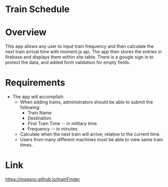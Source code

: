 # Train Schedule

# Overview
This app allows any user to input train frequency and then calculate the next train arrival time with moment.js api. The app then stores the entries in firebase and displays them within site table. There is a google sign in to protect the data, and added form validation for empty fields. 

# Requirements
* The app will accomplish:
  * When adding trains, administrators should be able to submit the following:
    * Train Name
    * Destination 
    * First Train Time -- in military time
    * Frequency -- in minutes
  * Calculate when the next train will arrive; relative to the current time.
  * Users from many different machines must be able to view same train times.


# Link
https://msesno.github.io/trainFinder



